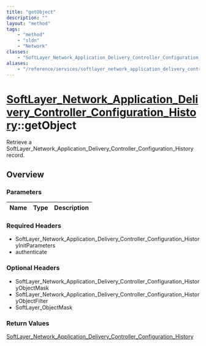 ```yaml
---
title: "getObject"
description: ""
layout: "method"
tags:
    - "method"
    - "sldn"
    - "Network"
classes:
    - "SoftLayer_Network_Application_Delivery_Controller_Configuration_History"
aliases:
    - "/reference/services/softlayer_network_application_delivery_controller_configuration_history/getObject"
---
```

# [SoftLayer_Network_Application_Delivery_Controller_Configuration_History](/reference/services/SoftLayer_Network_Application_Delivery_Controller_Configuration_History)::getObject

Retrieve a SoftLayer_Network_Application_Delivery_Controller_Configuration_History record.


## Overview 


### Parameters 
|Name | Type | Description |
| --- | --- | --- |


### Required Headers
* SoftLayer_Network_Application_Delivery_Controller_Configuration_HistoryInitParameters
* authenticate

### Optional Headers
* SoftLayer_Network_Application_Delivery_Controller_Configuration_HistoryObjectMask
* SoftLayer_Network_Application_Delivery_Controller_Configuration_HistoryObjectFilter
* SoftLayer_ObjectMask

### Return Values
<a href='/reference/datatypes/SoftLayer_Network_Application_Delivery_Controller_Configuration_History'>SoftLayer_Network_Application_Delivery_Controller_Configuration_History </a>

